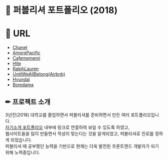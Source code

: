 # 📌 퍼블리셔 포트폴리오 (2018)

# 📎 URL 
- [Chanel](http://did3296.dothome.co.kr/chanel/index.html)  
- [AmorePacific](http://did3296.dothome.co.kr/amorepacific/index.html)  
- [Cafemememi](http://did3296.dothome.co.kr/cafemememi/index.html)  
- [Hite](http://did3296.dothome.co.kr/hite/index.html)  
- [RalphLauren](http://did3296.dothome.co.kr/ralphlauren/index.html)  
- [UntilWeAllBelong(Airbnb)](http://did3296.dothome.co.kr/untilweallbelong/index.html)  
- [Hyundai](http://did3296.dothome.co.kr/hyundai/index.html)  
- [Bomdama](http://did3296.dothome.co.kr/bomdama/index.html)

## ✏ 프로젝트 소개
3년전(2018) 대학교를 졸업하면서 퍼블리셔를 준비하면서 만든 여러 포트폴리오입니다.  
[자기소개 포트폴리오](http://did3296.dothome.co.kr/2018_portfolio/index.html) 내부에 링크로 연결하여 보일 수 있도록 하였고,  
웹사이트들을 많이 만들면서 적성이 맞는다는 것을 알게되었고, 퍼블리셔로 진로를 정하게 되었습니다.  
퍼블리셔 때 공부했던 능력을 기반으로 현재는 더욱 발전된 프론트엔드 개발자가 되기 위해 노력중입니다.
